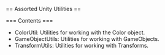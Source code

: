 == Assorted Unity Utilities ==

=== Contents ===

* ColorUtil: Utilities for working with the Color object.
* GameObjectUtils: Utilities for working with GameObjects.
* TransformUtils: Utilities for working with Transforms.
